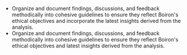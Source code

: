 - Organize and document findings, discussions, and feedback methodically into cohesive guidelines to ensure they reflect Boiron's ethical objectives and incorporate the latest insights derived from the analysis.
- Organize and document findings, discussions, and feedback methodically into cohesive guidelines to ensure they reflect Boiron's ethical objectives and latest insights derived from the analysis.
